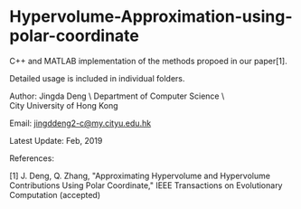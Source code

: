 # Hypervolume-Approximation-using-polar-coordinate

C++ and MATLAB implementation of the methods propoed in our paper[1].

Detailed usage is included in individual folders.

Author: Jingda Deng \\
        Department of Computer Science \\	
	City University of Hong Kong

Email: jingddeng2-c@my.cityu.edu.hk

Latest Update: Feb, 2019

References:

[1] J. Deng, Q. Zhang, "Approximating Hypervolume and Hypervolume Contributions Using Polar Coordinate,"
	IEEE Transactions on Evolutionary Computation (accepted)
